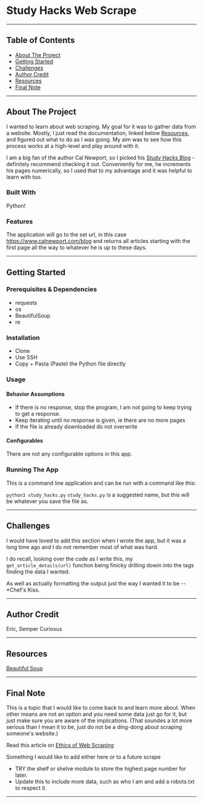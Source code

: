 # Study Hacks Web Scrape
<!-- Title  -->

---

## Table of Contents

<!-- Table of Contents -->

- [About The Project](#about_project)
- [Getting Started](#getting_started)
- [Challenges](#challenges)
- [Author Credit](#author_credit)
- [Resources](#resources)
- [Final Note](#final_note)

---

## About The Project <a id="about_project"></a>

<!-- About the Project -->
I wanted to learn about web scraping. My goal for it was to gather data from a website. Mostly, I just read the documentation, linked below [Resources](#resources), and figured out what to do as I was going. My aim was to see how this process works at a high-level and play around with it. 

I am a big fan of the author Cal Newport, so I picked his [Study Hacks Blog](https://www.calnewport.com/blog) - definitely recommend checking it out. Conveniently for me, he increments his pages numerically, so I used that to my advantage and it was helpful to learn with too.


### Built With

<!-- Built With -->

Python!

### Features

<!-- Features -->

The application will go to the set url, in this case https://www.calnewport.com/blog and returns all articles starting with the first page all the way to whatever he is up to these days.

---

## Getting Started <a id="getting_started"></a>

<!-- Getting Started  -->

### Prerequisites & Dependencies

<!-- Prerequisites & Dependencies-->
- requests
- os
- BeautifulSoup
- re

### Installation

<!-- Installation -->

- Clone
- Use SSH
- Copy + Pasta (Paste) the Python file directly

### Usage

<!-- Usage -->

#### Behavior Assumptions
- If there is no response, stop the program, I am not going to keep trying to get a response.
- Keep iterating until no response is given, ie there are no more pages
- If the file is already downloaded do not overwrite

#### Configurables

<!-- Configurables -->
There are  not any configurable options in this app. 

### Running The App

<!-- Running -->
This is a command line application and can be run with a command like this: 

`python3 study_hacks.py` `study_hacks.py` is a suggested name, but this will be whatever you save the file as. 

---

## Challenges <a id="challenges"></a>

<!-- Challenges -->
I would have loved to add this section when I wrote the app, but it was a long time ago and I do not remember most of what was hard.

I do recall, looking over the code as I write this, my `get_article_details(url)` function being finicky drilling dowin into the tags finding the data I wanted.

As well as actually formatting the output just the way I wanted it to be -- *Chef's Kiss. 

---


## Author Credit <a id="author_credit"></a>

<!-- Author Credits -->
Eric, Semper Curiosus

---

## Resources <a id="resources"></a>

<!-- Resources -->

[Beautiful Soup](https://beautiful-soup-4.readthedocs.io/en/latest/)

---

## Final Note <a id="final_note"></a>

<!-- Final Note -->

This is a topic that I would like to come back to and learn more about. When other means are not an option and you need some data just go for it, but just make sure you are aware of the implications. (That soundes a lot more serious than I mean it to be, just do not be a ding-dong about scraping someone's website.)

Read this article on [Ethics of Web Scraping](https://towardsdatascience.com/ethics-in-web-scraping-b96b18136f01)

Something I would like to add either here or to a future scrape 
- TRY the shelf or shelve module to store the highest page number for later. 
- Update this to include more data, such as who I am and add a robots.txt to respect it. 

---

